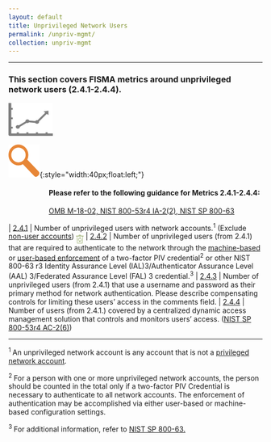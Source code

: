 ```yaml
---
layout: default
title: Unprivileged Network Users
permalink: /unpriv-mgmt/
collection: unpriv-mgmt
---
```

---
### This section covers FISMA metrics around unprivileged network users (2.4.1-2.4.4).
<img src="../img/graph.png" alt="logo"/>

![focus logo](../img/focus.png){:style="width:40px;float:left;"}
<style>
div .usa-alert {background-color: #e1f3f8;}
div .usa-alert-text {
padding-left: 5rem; }
  </style>
  <div class="usa-alert">
  <div class="usa-alert-text"><H4>Please refer to the following guidance for Metrics 2.4.1-2.4.4:</H4>
<p>
 <a href="https://insidecybersecurity.com/sites/insidecybersecurity.com/files/documents/oct2017/cs2017_OMB.pdf"> OMB M-18-02, </a>
 <a href="http://nvlpubs.nist.gov/nistpubs/SpecialPublications/NIST.SP.800-53r4.pdf"> NIST 800-53r4 IA-2(2), </a>
 <a href="https://pages.nist.gov/800-63-3/"> NIST SP 800-63 </a>
</p>
</div>
</div>

| [2.4.1](../unpriv-mgmt/collection-241) | Number of unprivileged users with network accounts.<sup>1</sup> (Exclude [non-user accounts](../tools-tips/fisma-def)) <img src="../img/recycle.png" alt="Chart logo" style="width:3%" align="middle">
| [2.4.2](../unpriv-mgmt/collection-242) | Number of unprivileged users (from 2.4.1) that are required to authenticate to the network through the [machine-based](../tools-tips/searchad-piv) or [user-based enforcement](../tools-tips/searchad-piv) of a two-factor PIV credential<sup>2</sup> or other NIST 800-63 r3 Identity Assurance Level (IAL)3/Authenticator Assurance Level (AAL) 3/Federated Assurance Level (FAL) 3 credential.<sup>3</sup>
| [2.4.3](../unpriv-mgmt/collection-243) | Number of unprivileged users (from 2.4.1) that use a username and password as their primary method for network authentication. Please describe compensating controls for limiting these users’ access in the comments field.
| [2.4.4](../unpriv-mgmt/collection-244) | Number of users (from 2.4.1.) covered by a centralized dynamic access management solution that controls and monitors users’ access. ([NIST SP 800-53r4 AC-2(6)](http://nvlpubs.nist.gov/nistpubs/SpecialPublications/NIST.SP.800-53r4.pdf))


---
<sup> 1 </sup> An unprivileged network account is any account that is not a [privileged network account](../tools-tips/fisma-def).

<sup> 2 </sup> For a person with one or more unprivileged network accounts, the person should be counted in the total only if a two-factor PIV Credential is necessary to authenticate to all network accounts. The enforcement of authentication may be accomplished via either user-based or machine-based configuration settings.

<sup> 3 </sup> For additional information, refer to <a href="https://pages.nist.gov/800-63-3/"> NIST SP 800-63.</a>
